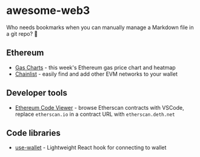 # awesome-web3
Who needs bookmarks when you can manually manage a Markdown file in a git repo? 🤷

## Ethereum
- [Gas Charts](https://ethereumprice.org/gas/) - this week's Ethereum gas price chart and heatmap
- [Chainlist](https://chainlist.org/) - easily find and add other EVM networks to your wallet

## Developer tools
- [Ethereum Code Viewer](https://github.com/dethcrypto/ethereum-code-viewer) - browse Etherscan contracts with VSCode, replace `etherscan.io` in a contract URL with `etherscan.deth.net`

## Code libraries
- [use-wallet](https://github.com/gimmixorg/use-wallet) - Lightweight React hook for connecting to wallet
